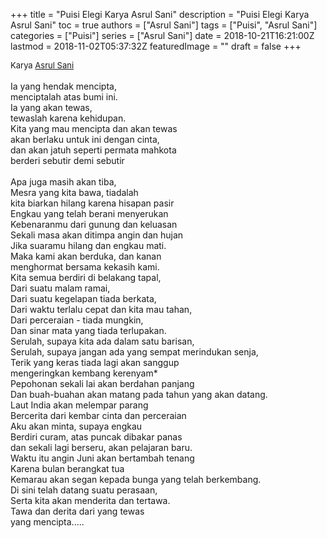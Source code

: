 +++
title = "Puisi Elegi Karya Asrul Sani"
description = "Puisi Elegi Karya Asrul Sani"
toc = true
authors = ["Asrul Sani"]
tags = ["Puisi", "Asrul Sani"]
categories = ["Puisi"]
series = ["Asrul Sani"]
date = 2018-10-21T16:21:00Z
lastmod = 2018-11-02T05:37:32Z
featuredImage = ""
draft = false
+++

<div style="text-align: justify;">
<div style="font-size: small;">Karya <a href="/authors/asrul-sani/" target="_blank">Asrul Sani</a></div><br />
Ia yang hendak mencipta,<br />menciptalah atas bumi ini.<br />Ia yang akan tewas,<br />tewaslah karena kehidupan.<br />Kita yang mau mencipta dan akan tewas<br />akan berlaku untuk ini dengan cinta,<br />dan akan jatuh seperti permata mahkota<br />berderi sebutir demi sebutir<br /><br />Apa juga masih akan tiba,<br />Mesra yang kita bawa, tiadalah<br />kita biarkan hilang karena hisapan pasir<br />Engkau yang telah berani menyerukan<br />Kebenaranmu dari gunung dan keluasan<br />Sekali masa akan ditimpa angin dan hujan<br />Jika suaramu hilang dan engkau mati.<br />Maka kami akan berduka, dan kanan<br />menghormat bersama kekasih kami.<br />Kita semua berdiri di belakang tapal,<br />Dari suatu malam ramai,<br />Dari suatu kegelapan tiada berkata,<br />Dari waktu terlalu cepat dan kita mau tahan,<br />Dari perceraian - tiada mungkin,<br />Dan sinar mata yang tiada terlupakan.<br />Serulah, supaya kita ada dalam satu barisan,<br />Serulah, supaya jangan ada yang sempat merindukan senja,<br />Terik yang keras tiada lagi akan sanggup<br />mengeringkan kembang kerenyam*<br />Pepohonan sekali lai akan berdahan panjang<br />Dan buah-buahan akan matang pada tahun yang akan datang.<br />Laut India akan melempar parang<br />Bercerita dari kembar cinta dan perceraian<br />Aku akan minta, supaya engkau<br />Berdiri curam, atas puncak dibakar panas<br />dan sekali lagi berseru, akan pelajaran baru.<br />Waktu itu angin Juni akan bertambah tenang<br />Karena bulan berangkat tua<br />Kemarau akan segan kepada bunga yang telah berkembang.<br />Di sini telah datang suatu perasaan,<br />Serta kita akan menderita dan tertawa.<br />Tawa dan derita dari yang tewas<br />yang mencipta.....</div>
